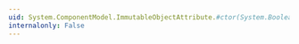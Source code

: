 ```yaml
---
uid: System.ComponentModel.ImmutableObjectAttribute.#ctor(System.Boolean)
internalonly: False
---
```

